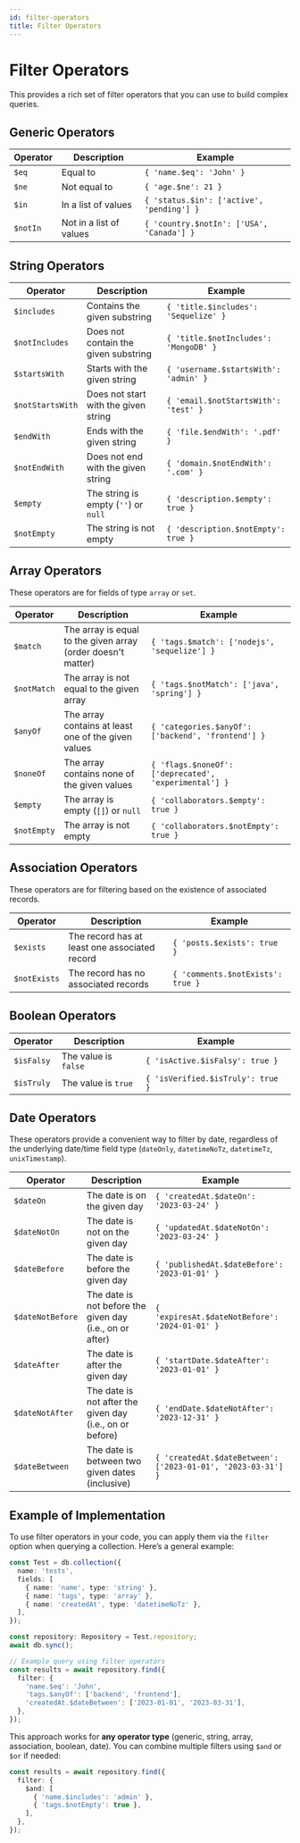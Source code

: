 ```yaml
---
id: filter-operators
title: Filter Operators
---
```


# Filter Operators

This provides a rich set of filter operators that you can use to build complex queries.

## Generic Operators

| Operator | Description             | Example                                   |
| -------- | ----------------------- | ----------------------------------------- |
| `$eq`    | Equal to                | `{ 'name.$eq': 'John' }`                  |
| `$ne`    | Not equal to            | `{ 'age.$ne': 21 }`                       |
| `$in`    | In a list of values     | `{ 'status.$in': ['active', 'pending'] }` |
| `$notIn` | Not in a list of values | `{ 'country.$notIn': ['USA', 'Canada'] }` |

## String Operators

| Operator         | Description                          | Example                               |
| ---------------- | ------------------------------------ | ------------------------------------- |
| `$includes`      | Contains the given substring         | `{ 'title.$includes': 'Sequelize' }`  |
| `$notIncludes`   | Does not contain the given substring | `{ 'title.$notIncludes': 'MongoDB' }` |
| `$startsWith`    | Starts with the given string         | `{ 'username.$startsWith': 'admin' }` |
| `$notStartsWith` | Does not start with the given string | `{ 'email.$notStartsWith': 'test' }`  |
| `$endWith`       | Ends with the given string           | `{ 'file.$endWith': '.pdf' }`         |
| `$notEndWith`    | Does not end with the given string   | `{ 'domain.$notEndWith': '.com' }`    |
| `$empty`         | The string is empty (`''`) or `null` | `{ 'description.$empty': true }`      |
| `$notEmpty`      | The string is not empty              | `{ 'description.$notEmpty': true }`   |

## Array Operators

These operators are for fields of type `array` or `set`.

| Operator    | Description                                                  | Example                                               |
| ----------- | ------------------------------------------------------------ | ----------------------------------------------------- |
| `$match`    | The array is equal to the given array (order doesn't matter) | `{ 'tags.$match': ['nodejs', 'sequelize'] }`          |
| `$notMatch` | The array is not equal to the given array                    | `{ 'tags.$notMatch': ['java', 'spring'] }`            |
| `$anyOf`    | The array contains at least one of the given values          | `{ 'categories.$anyOf': ['backend', 'frontend'] }`    |
| `$noneOf`   | The array contains none of the given values                  | `{ 'flags.$noneOf': ['deprecated', 'experimental'] }` |
| `$empty`    | The array is empty (`[]`) or `null`                          | `{ 'collaborators.$empty': true }`                    |
| `$notEmpty` | The array is not empty                                       | `{ 'collaborators.$notEmpty': true }`                 |

## Association Operators

These operators are for filtering based on the existence of associated records.

| Operator     | Description                                   | Example                           |
| ------------ | --------------------------------------------- | --------------------------------- |
| `$exists`    | The record has at least one associated record | `{ 'posts.$exists': true }`       |
| `$notExists` | The record has no associated records          | `{ 'comments.$notExists': true }` |

## Boolean Operators

| Operator   | Description          | Example                           |
| ---------- | -------------------- | --------------------------------- |
| `$isFalsy` | The value is `false` | `{ 'isActive.$isFalsy': true }`   |
| `$isTruly` | The value is `true`  | `{ 'isVerified.$isTruly': true }` |

## Date Operators

These operators provide a convenient way to filter by date, regardless of the underlying date/time field type (`dateOnly`, `datetimeNoTz`, `datetimeTz`, `unixTimestamp`).

| Operator         | Description                                              | Example                                                      |
| ---------------- | -------------------------------------------------------- | ------------------------------------------------------------ |
| `$dateOn`        | The date is on the given day                             | `{ 'createdAt.$dateOn': '2023-03-24' }`                      |
| `$dateNotOn`     | The date is not on the given day                         | `{ 'updatedAt.$dateNotOn': '2023-03-24' }`                   |
| `$dateBefore`    | The date is before the given day                         | `{ 'publishedAt.$dateBefore': '2023-01-01' }`                |
| `$dateNotBefore` | The date is not before the given day (i.e., on or after) | `{ 'expiresAt.$dateNotBefore': '2024-01-01' }`               |
| `$dateAfter`     | The date is after the given day                          | `{ 'startDate.$dateAfter': '2023-01-01' }`                   |
| `$dateNotAfter`  | The date is not after the given day (i.e., on or before) | `{ 'endDate.$dateNotAfter': '2023-12-31' }`                  |
| `$dateBetween`   | The date is between two given dates (inclusive)          | `{ 'createdAt.$dateBetween': ['2023-01-01', '2023-03-31'] }` |

## Example of Implementation

To use filter operators in your code, you can apply them via the `filter` option when querying a collection. Here’s a general example:

```ts
const Test = db.collection({
  name: 'tests',
  fields: [
    { name: 'name', type: 'string' },
    { name: 'tags', type: 'array' },
    { name: 'createdAt', type: 'datetimeNoTz' },
  ],
});

const repository: Repository = Test.repository;
await db.sync();

// Example query using filter operators
const results = await repository.find({
  filter: {
    'name.$eq': 'John',
    'tags.$anyOf': ['backend', 'frontend'],
    'createdAt.$dateBetween': ['2023-01-01', '2023-03-31'],
  },
});
```

This approach works for **any operator type** (generic, string, array, association, boolean, date). You can combine multiple filters using `$and` or `$or` if needed:

```ts
const results = await repository.find({
  filter: {
    $and: [
      { 'name.$includes': 'admin' },
      { 'tags.$notEmpty': true },
    ],
  },
});
```
